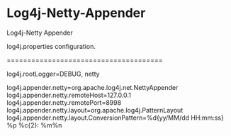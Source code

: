 Log4j-Netty-Appender
====================

Log4j-Netty Appender

log4j.properties configuration.

======================================

log4j.rootLogger=DEBUG, netty

log4j.appender.netty=org.apache.log4j.net.NettyAppender
log4j.appender.netty.remoteHost=127.0.0.1
log4j.appender.netty.remotePort=8998
log4j.appender.netty.layout=org.apache.log4j.PatternLayout
log4j.appender.netty.layout.ConversionPattern=%d{yy/MM/dd HH:mm:ss} %p %c{2}: %m%n
